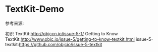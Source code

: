 TextKit-Demo
=============

参考来源:

初识 TextKit:http://objccn.io/issue-5-1/
Getting to Know TextKit:http://www.objc.io/issue-5/getting-to-know-textkit.html
issue-5-textkit:https://github.com/objcio/issue-5-textkit